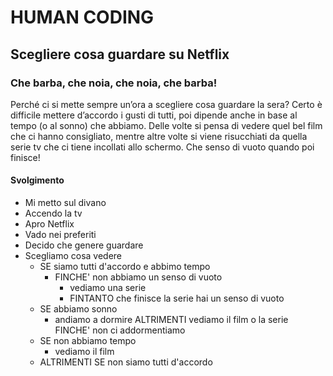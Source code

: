 # HUMAN CODING



## Scegliere cosa guardare su Netflix


### Che barba, che noia, che noia, che barba!


Perché ci si mette sempre un’ora a scegliere cosa guardare la sera? Certo è difficile mettere d’accordo i gusti di tutti, poi dipende anche in base al tempo (o al sonno) che abbiamo. Delle volte si pensa di vedere quel bel film che ci hanno consigliato, mentre altre volte si viene risucchiati da quella serie tv che ci tiene incollati allo schermo. Che senso di vuoto quando poi finisce! 

#### Svolgimento

- Mi metto sul divano
- Accendo la tv
- Apro Netflix
- Vado nei preferiti
- Decido che genere guardare
- Scegliamo cosa vedere
    - SE siamo tutti d'accordo e abbimo tempo
         - FINCHE' non abbiamo un senso di vuoto
            - vediamo una serie
            - FINTANTO che  finisce la serie hai un senso  di vuoto
    - SE abbiamo sonno
         - andiamo a dormire ALTRIMENTI vediamo il film o la serie FINCHE' non ci addormentiamo
    - SE non abbiamo tempo
         - vediamo il film
    - ALTRIMENTI SE non siamo tutti d'accordo 

